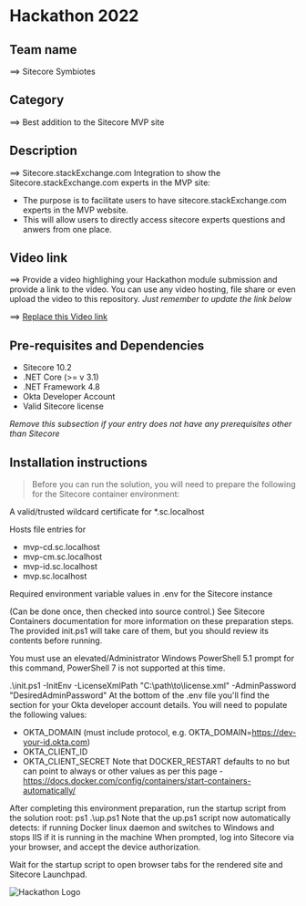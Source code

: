 # Hackathon 2022

## Team name
⟹ Sitecore Symbiotes

## Category
⟹  Best addition to the Sitecore MVP site

## Description
⟹  Sitecore.stackExchange.com Integration to show the Sitecore.stackExchange.com experts in the MVP site:

  - The purpose is to facilitate users to have sitecore.stackExchange.com experts in the MVP website.
  - This will allow users to directly access sitecore experts questions and anwers from one place.
    

## Video link
⟹ Provide a video highlighing your Hackathon module submission and provide a link to the video. You can use any video hosting, file share or even upload the video to this repository. _Just remember to update the link below_

⟹ [Replace this Video link](#video-link)


## Pre-requisites and Dependencies

- Sitecore 10.2
- .NET Core (>= v 3.1)
- .NET Framework 4.8
- Okta Developer Account
- Valid Sitecore license

_Remove this subsection if your entry does not have any prerequisites other than Sitecore_

## Installation instructions
> Before you can run the solution, you will need to prepare the following for the Sitecore container environment:

A valid/trusted wildcard certificate for *.sc.localhost

Hosts file entries for

- mvp-cd.sc.localhost
- mvp-cm.sc.localhost
- mvp-id.sc.localhost
- mvp.sc.localhost
 
Required environment variable values in .env for the Sitecore instance

(Can be done once, then checked into source control.)
See Sitecore Containers documentation for more information on these preparation steps. The provided init.ps1 will take care of them, but you should review its contents before running.

You must use an elevated/Administrator Windows PowerShell 5.1 prompt for this command, PowerShell 7 is not supported at this time.

.\init.ps1 -InitEnv -LicenseXmlPath "C:\path\to\license.xml" -AdminPassword "DesiredAdminPassword"
At the bottom of the .env file you'll find the section for your Okta developer account details. You will need to populate the following values:

- OKTA_DOMAIN (must include protocol, e.g. OKTA_DOMAIN=https://dev-your-id.okta.com)
- OKTA_CLIENT_ID
- OKTA_CLIENT_SECRET
Note that DOCKER_RESTART defaults to no but can point to always or other values as per this page - https://docs.docker.com/config/containers/start-containers-automatically/

After completing this environment preparation, run the startup script from the solution root: ps1 .\up.ps1 Note that the up.ps1 script now automatically detects:
if running Docker linux daemon and switches to Windows
and stops IIS if it is running in the machine
When prompted, log into Sitecore via your browser, and accept the device authorization.

Wait for the startup script to open browser tabs for the rendered site and Sitecore Launchpad.


![Hackathon Logo](docs/images/hackathon.png?raw=true "Hackathon Logo")

